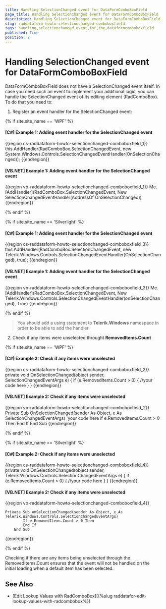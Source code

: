 ```yaml
---
title: Handling SelectionChanged event for DataFormComboBoxField
page_title: Handling SelectionChanged event for DataFormComboBoxField
description: Handling SelectionChanged event for DataFormComboBoxField
slug: raddataform-howto-selectionchanged-comboboxfield
tags: handling,selectionchanged,event,for,the,dataformcomboboxfield
published: True
position: 2
---
```


# Handling SelectionChanged event for DataFormComboBoxField

DataFormComboBoxField does not have a SelectionChanged event itself. In case you need such an event to implement your additional logic, you can handle the SelectionChanged event of its editing element (RadComboBox). To do that you need to:

1) Register an event handler for the SelectionChanged event:

{% if site.site_name == 'WPF' %}

#### __[C#] Example 1: Adding event handler for the SelectionChanged event__
{{region cs-raddataform-howto-selectionchanged-comboboxfield_1}}
	this.AddHandler(RadComboBox.SelectionChangedEvent, new System.Windows.Controls.SelectionChangedEventHandler(OnSelectionChanged));
{{endregion}}

#### __[VB.NET] Example 1: Adding event handler for the SelectionChanged event__
{{region vb-raddataform-howto-selectionchanged-comboboxfield_1}}
	Me.[AddHandler](RadComboBox.SelectionChangedEvent, New SelectionChangedEventHandler(AddressOf OnSelectionChanged))
{{endregion}}

{% endif %}

{% if site.site_name == 'Silverlight' %}

#### __[C#] Example 1: Adding event handler for the SelectionChanged event__
{{region cs-raddataform-howto-selectionchanged-comboboxfield_3}}
	this.AddHandler(RadComboBox.SelectionChangedEvent, 
	    new Telerik.Windows.Controls.SelectionChangedEventHandler(OnSelectionChanged), true);
{{endregion}}

#### __[VB.NET] Example 1: Adding event handler for the SelectionChanged event__
{{region vb-raddataform-howto-selectionchanged-comboboxfield_3}}
	Me.[AddHandler](RadComboBox.SelectionChangedEvent, New Telerik.Windows.Controls.SelectionChangedEventHandler(onSelectionChanged), True)
{{endregion}}

{% endif %}

>You should add a using statement to __Telerik.Windows__ namespace in order to be able to add the handler.

2) Check if any items were unselected throught __RemovedItems.Count__

{% if site.site_name == 'WPF' %}

#### __[C#] Example 2: Check if any items were unselected__
{{region cs-raddataform-howto-selectionchanged-comboboxfield_2}}
	private void OnSelectionChanged(object sender, SelectionChangedEventArgs e)
	{
	    if (e.RemovedItems.Count > 0)
	    {
	        //your code here
	    }
	}
{{endregion}}

#### __[VB.NET] Example 2: Check if any items were unselected__
{{region vb-raddataform-howto-selectionchanged-comboboxfield_2}}
	Private Sub OnSelectionChanged(sender As Object, e As SelectionChangedEventArgs)
	    'your code here
	    If e.RemovedItems.Count > 0 Then
	    End If
	End Sub
{{endregion}}

{% endif %}


{% if site.site_name == 'Silverlight' %}

#### __[C#] Example 2: Check if any items were unselected__
{{region cs-raddataform-howto-selectionchanged-comboboxfield_4}}	
	private void OnSelectionChanged(object sender,
            Telerik.Windows.Controls.SelectionChangedEventArgs e)
        {
            if (e.RemovedItems.Count > 0)
            {
                //your code here
            }
        }
{{endregion}}


#### __[VB.NET] Example 2: Check if any items were unselected__
{{region vb-raddataform-howto-selectionchanged-comboboxfield_4}}

	Private Sub onSelectionChanged(sender As Object, e As Telerik.Windows.Controls.SelectionChangedEventArgs)
            If e.RemovedItems.Count > 0 Then
            End If
        End Sub
{{endregion}}

{% endif %}

Checking if there are any items being unselected through the RemovedItems.Count ensures that the event will not be handled on the initial loading when a default item has been selected. 

## See Also

 * [Edit Lookup Values with RadComboBox]({%slug raddatafor-edit-lookup-values-with-radcombobox%})
